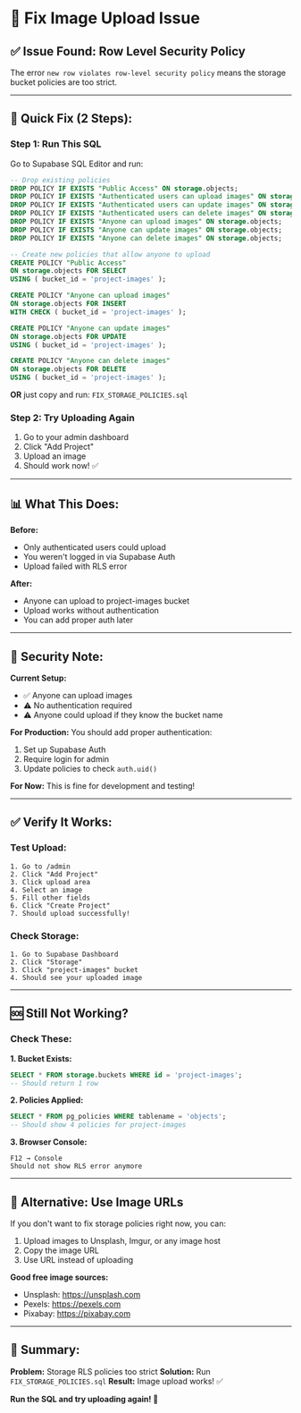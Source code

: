 # 🔧 Fix Image Upload Issue

## ✅ Issue Found: Row Level Security Policy

The error `new row violates row-level security policy` means the storage bucket policies are too strict.

---

## 🚀 Quick Fix (2 Steps):

### Step 1: Run This SQL

Go to Supabase SQL Editor and run:

```sql
-- Drop existing policies
DROP POLICY IF EXISTS "Public Access" ON storage.objects;
DROP POLICY IF EXISTS "Authenticated users can upload images" ON storage.objects;
DROP POLICY IF EXISTS "Authenticated users can update images" ON storage.objects;
DROP POLICY IF EXISTS "Authenticated users can delete images" ON storage.objects;
DROP POLICY IF EXISTS "Anyone can upload images" ON storage.objects;
DROP POLICY IF EXISTS "Anyone can update images" ON storage.objects;
DROP POLICY IF EXISTS "Anyone can delete images" ON storage.objects;

-- Create new policies that allow anyone to upload
CREATE POLICY "Public Access"
ON storage.objects FOR SELECT
USING ( bucket_id = 'project-images' );

CREATE POLICY "Anyone can upload images"
ON storage.objects FOR INSERT
WITH CHECK ( bucket_id = 'project-images' );

CREATE POLICY "Anyone can update images"
ON storage.objects FOR UPDATE
USING ( bucket_id = 'project-images' );

CREATE POLICY "Anyone can delete images"
ON storage.objects FOR DELETE
USING ( bucket_id = 'project-images' );
```

**OR** just copy and run: `FIX_STORAGE_POLICIES.sql`

### Step 2: Try Uploading Again

1. Go to your admin dashboard
2. Click "Add Project"
3. Upload an image
4. Should work now! ✅

---

## 📊 What This Does:

**Before:**
- Only authenticated users could upload
- You weren't logged in via Supabase Auth
- Upload failed with RLS error

**After:**
- Anyone can upload to project-images bucket
- Upload works without authentication
- You can add proper auth later

---

## 🔐 Security Note:

**Current Setup:**
- ✅ Anyone can upload images
- ⚠️ No authentication required
- ⚠️ Anyone could upload if they know the bucket name

**For Production:**
You should add proper authentication:
1. Set up Supabase Auth
2. Require login for admin
3. Update policies to check `auth.uid()`

**For Now:**
This is fine for development and testing!

---

## ✅ Verify It Works:

### Test Upload:
```
1. Go to /admin
2. Click "Add Project"
3. Click upload area
4. Select an image
5. Fill other fields
6. Click "Create Project"
7. Should upload successfully!
```

### Check Storage:
```
1. Go to Supabase Dashboard
2. Click "Storage"
3. Click "project-images" bucket
4. Should see your uploaded image
```

---

## 🆘 Still Not Working?

### Check These:

**1. Bucket Exists:**
```sql
SELECT * FROM storage.buckets WHERE id = 'project-images';
-- Should return 1 row
```

**2. Policies Applied:**
```sql
SELECT * FROM pg_policies WHERE tablename = 'objects';
-- Should show 4 policies for project-images
```

**3. Browser Console:**
```
F12 → Console
Should not show RLS error anymore
```

---

## 🎯 Alternative: Use Image URLs

If you don't want to fix storage policies right now, you can:

1. Upload images to Unsplash, Imgur, or any image host
2. Copy the image URL
3. Use URL instead of uploading

**Good free image sources:**
- Unsplash: https://unsplash.com
- Pexels: https://pexels.com
- Pixabay: https://pixabay.com

---

## 📝 Summary:

**Problem:** Storage RLS policies too strict
**Solution:** Run `FIX_STORAGE_POLICIES.sql`
**Result:** Image upload works! ✅

**Run the SQL and try uploading again! 🚀**
